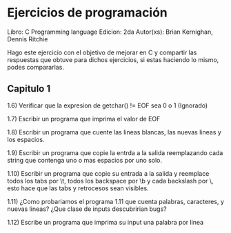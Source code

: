 # Ejercicios de programación
Libro: C Programming language
Edicion: 2da
Autor(xs): Brian Kernighan, Dennis Ritchie

Hago este ejercicio con el objetivo de mejorar en C y compartir las respuestas que obtuve para dichos ejercicios, si estas haciendo lo mismo,
podes compararlas.

## Capitulo 1
1.6) Verificar que la expresion de getchar() != EOF sea 0 o 1 (Ignorado)

1.7) Escribir un programa que imprima el valor de EOF

1.8) Escribir un programa que cuente las lineas blancas, las nuevas lineas y los espacios.

1.9) Escribir un programa que copie la entrda a la salida reemplazando cada string que contenga uno o mas espacios por uno solo.

1.10) Escribir un programa que copie su entrada a la salida y reemplace todos los tabs por \t, todos los backspace por \b y cada backslash por \\, esto hace que las tabs y retrocesos sean visibles.

1.11) ¿Como probariamos el programa 1.11 que cuenta palabras, caracteres, y nuevas lineas? ¿Que clase de inputs descubririan bugs?

1.12) Escribe un programa que imprima su input una palabra por linea
